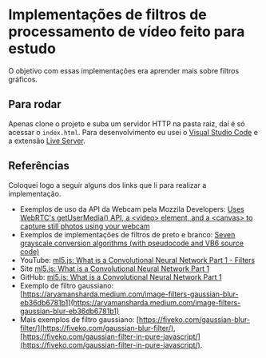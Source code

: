 # Implementações de filtros de processamento de vídeo feito para estudo

O objetivo com essas implementações era aprender mais sobre filtros gráficos.

## Para rodar

Apenas clone o projeto e suba um servidor HTTP na pasta raiz, daí é só acessar o `index.html`. Para desenvolvimento eu usei o [Visual Studio Code](https://code.visualstudio.com/) e a extensão [Live Server](https://marketplace.visualstudio.com/items?itemName=ritwickdey.LiveServer).

## Referências

Coloquei logo a seguir alguns dos links que li para realizar a implementação.

* Exemplos de uso da API da Webcam pela Mozzila Developers: [Uses WebRTC's getUserMedia() API, a &lt;video&gt; element, and a &lt;canvas&gt; to capture still photos using your webcam](https://developer.mozilla.org/en-US/docs/Web/API/WebRTC_API/Taking_still_photos)
* Exemplos de implementações de filtros de preto e branco: [Seven grayscale conversion algorithms (with pseudocode and VB6 source code)](https://tannerhelland.com/2011/10/01/grayscale-image-algorithm-vb6.html)
* YouTube: [ml5.js: What is a Convolutional Neural Network Part 1 - Filters](https://www.youtube.com/watch?v=qPKsVAI_W6M)
* Site [ml5.js: What is a Convolutional Neural Network Part 1](https://thecodingtrain.com/learning/ml5/8.2-cnn-1.html)
* GitHub: [ml5.js: What is a Convolutional Neural Network Part 1](https://github.com/CodingTrain/website/tree/main/learning/ml5/8.2-cnn-1/P5)
* Exemplo de filtro gaussiano: [https://aryamansharda.medium.com/image-filters-gaussian-blur-eb36db6781b1](https://aryamansharda.medium.com/image-filters-gaussian-blur-eb36db6781b1)
* Mais exemplos de filtro gaussiano: [https://fiveko.com/gaussian-blur-filter/](https://fiveko.com/gaussian-blur-filter/), [https://fiveko.com/gaussian-filter-in-pure-javascript/](https://fiveko.com/gaussian-filter-in-pure-javascript/).
